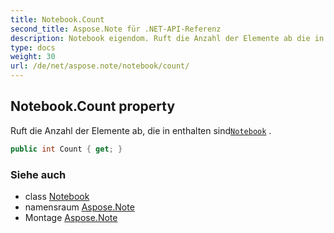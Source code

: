 ```yaml
---
title: Notebook.Count
second_title: Aspose.Note für .NET-API-Referenz
description: Notebook eigendom. Ruft die Anzahl der Elemente ab die in enthalten sindNotebook .
type: docs
weight: 30
url: /de/net/aspose.note/notebook/count/
---
```

## Notebook.Count property

Ruft die Anzahl der Elemente ab, die in enthalten sind[`Notebook`](../) .

```csharp
public int Count { get; }
```

### Siehe auch

* class [Notebook](../)
* namensraum [Aspose.Note](../../notebook/)
* Montage [Aspose.Note](../../../)


